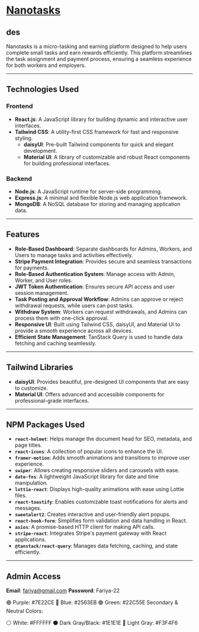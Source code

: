# [Nanotasks](https://your-live-link.com)

## des
Nanotasks is a micro-tasking and earning platform designed to help users complete small tasks and earn rewards efficiently. This platform streamlines the task assignment and payment process, ensuring a seamless experience for both workers and employers.

---

## Technologies Used

### Frontend
- **React.js**: A JavaScript library for building dynamic and interactive user interfaces.
- **Tailwind CSS**: A utility-first CSS framework for fast and responsive styling.  
  - **daisyUI**: Pre-built Tailwind components for quick and elegant development.
  - **Material UI**: A library of customizable and robust React components for building professional interfaces.

### Backend
- **Node.js**: A JavaScript runtime for server-side programming.
- **Express.js**: A minimal and flexible Node.js web application framework.
- **MongoDB**: A NoSQL database for storing and managing application data.

---

## Features

- **Role-Based Dashboard**: Separate dashboards for Admins, Workers, and Users to manage tasks and activities effectively.
- **Stripe Payment Integration**: Provides secure and seamless transactions for payments.
- **Role-Based Authentication System**: Manage access with Admin, Worker, and User roles.
- **JWT Token Authentication**: Ensures secure API access and user session management.
- **Task Posting and Approval Workflow**: Admins can approve or reject withdrawal requests, while users can post tasks.
- **Withdraw System**: Workers can request withdrawals, and Admins can process them with one-click approval.
- **Responsive UI**: Built using Tailwind CSS, daisyUI, and Material UI to provide a smooth experience across all devices.
- **Efficient State Management**: TanStack Query is used to handle data fetching and caching seamlessly.

---

## Tailwind Libraries

- **daisyUI**: Provides beautiful, pre-designed UI components that are easy to customize.
- **Material UI**: Offers advanced and accessible components for professional-grade interfaces.

---

## NPM Packages Used

- **`react-helmet`**: Helps manage the document head for SEO, metadata, and page titles.
- **`react-icons`**: A collection of popular icons to enhance the UI.
- **`framer-motion`**: Adds smooth animations and transitions to improve user experience.
- **`swiper`**: Allows creating responsive sliders and carousels with ease.
- **`date-fns`**: A lightweight JavaScript library for date and time manipulation.
- **`lottie-react`**: Displays high-quality animations with ease using Lottie files.
- **`react-toastify`**: Enables customizable toast notifications for alerts and messages.
- **`sweetalert2`**: Creates interactive and user-friendly alert popups.
- **`react-hook-form`**: Simplifies form validation and data handling in React.
- **`axios`**: A promise-based HTTP client for making API calls.
- **`stripe-react`**: Integrates Stripe's payment gateway with React applications.
- **`@tanstack/react-query`**: Manages data fetching, caching, and state efficiently.

---


## Admin Access

**Email**: fariya@gmail.com
**Password**: Fariya-22


🟣 Purple: #7E22CE
🔵 Blue: #2563EB
🟢 Green: #22C55E
Secondary & Neutral Colors:

⚪ White: #FFFFFF
⚫ Dark Gray/Black: #1E1E1E
🔘 Light Gray: #F3F4F6